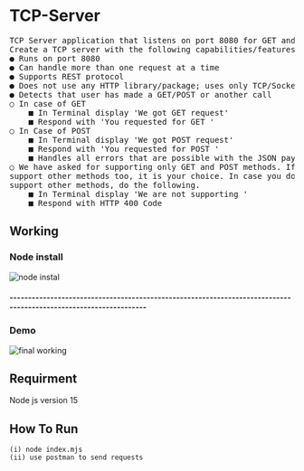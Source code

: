 # TCP-Server
<pre>
TCP Server application that listens on port 8080 for GET and POST methods
Create a TCP server with the following capabilities/features
● Runs on port 8080
● Can handle more than one request at a time
● Supports REST protocol
● Does not use any HTTP library/package; uses only TCP/Socket libraries
● Detects that user has made a GET/POST or another call
○ In case of GET
    ■ In Terminal display 'We got GET request'
    ■ Respond with 'You requested for GET '
○ In Case of POST
    ■ In Terminal display 'We got POST request'
    ■ Respond with 'You requested for POST '
    ■ Handles all errors that are possible with the JSON payload
○ We have asked for supporting only GET and POST methods. If you wish to
support other methods too, it is your choice. In case you do not wish to
support other methods, do the following.
    ■ In Terminal display 'We are not supporting '
    ■ Respond with HTTP 400 Code
</pre>
## Working
### Node install
![node instal](https://user-images.githubusercontent.com/56172425/110287035-e599f580-800b-11eb-937b-1c649f42ebc3.gif)
#### -----------------------------------------------------------------------------------------------------------------
### Demo
![final working](https://user-images.githubusercontent.com/56172425/110287088-f8acc580-800b-11eb-8555-0208be82fbc8.gif)


## Requirment
Node js version 15

## How To Run
    (i) node index.mjs
    (ii) use postman to send requests
